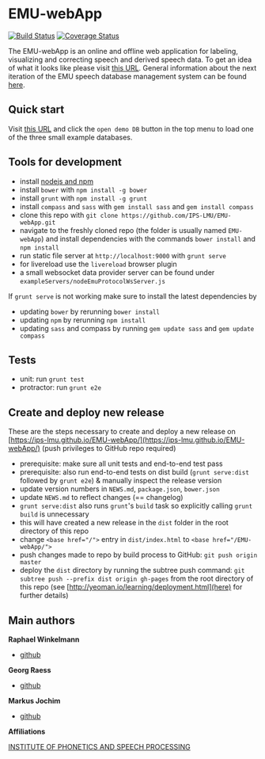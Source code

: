 # EMU-webApp

[![Build Status](https://travis-ci.org/IPS-LMU/EMU-webApp.png)](https://travis-ci.org/IPS-LMU/EMU-webApp)
[![Coverage Status](https://img.shields.io/coveralls/IPS-LMU/EMU-webApp.svg)](https://coveralls.io/r/IPS-LMU/EMU-webApp)

The EMU-webApp is an online and offline web application for labeling, visualizing and correcting speech and derived speech data. To get an idea of what it looks like please visit [this URL](http://ips-lmu.github.io/EMU-webApp/). General information about the next iteration of the EMU speech database management system can be found [here](http://ips-lmu.github.io/EMU.html).


## Quick start

Visit [this URL](http://ips-lmu.github.io/EMU-webApp/) and click the `open demo DB` button in the top menu to load one of the three small example databases.

## Tools for development

* install [nodejs and npm](http://nodejs.org/)
* install `bower` with `npm install -g bower`
* install `grunt` with `npm install -g grunt`
* install `compass` and `sass` with `gem install sass` and `gem install compass`
* clone this repo with `git clone https://github.com/IPS-LMU/EMU-webApp.git`
* navigate to the freshly cloned repo (the folder is usually named `EMU-webApp`) and install dependencies with the commands `bower install` and `npm install`
* run static file server at `http://localhost:9000`  with `grunt serve`
* for livereload use the `livereload` browser plugin
* a small websocket data provider server can be found under `exampleServers/nodeEmuProtocolWsServer.js`

If `grunt serve` is not working make sure to install the latest dependencies by

* updating `bower` by rerunning `bower install`
* updating `npm` by rerunning `npm install`
* updating `sass` and compass by running `gem update sass` and `gem update compass`

## Tests
* unit: run `grunt test`
* protractor: run `grunt e2e`

## Create and deploy new release

These are the steps necessary to create and deploy a new release on [https://ips-lmu.github.io/EMU-webApp/](https://ips-lmu.github.io/EMU-webApp/) (push privileges to GitHub repo required)

* prerequisite: make sure all unit tests and end-to-end test pass
* prerequisite: also run end-to-end tests on dist build (`grunt serve:dist` followed by `grunt e2e`) & manually inspect the release version
* update version numbers in `NEWS.md`, `package.json`, `bower.json`
* update `NEWS.md` to reflect changes (== changelog)
* `grunt serve:dist` also runs `grunt`'s `build` task so explicitly calling `grunt build` is unnecessary
* this will have created a new release in the `dist` folder in the root directory of this repo
* change `<base href="/">` entry in `dist/index.html` to `<base href="/EMU-webApp/">` 
* push changes made to repo by build process to GitHub: `git push origin master`
* deploy the `dist` directory by running the subtree push command: `git subtree push --prefix dist origin gh-pages` from the root directory of this repo (see [http://yeoman.io/learning/deployment.html](here) for further details)


## Main authors

**Raphael Winkelmann**

+ [github](http://github.com/raphywink)

**Georg Raess**

+ [github](http://github.com/georgraess)

**Markus Jochim**

+ [github](http://github.com/MJochim)

**Affiliations**

[INSTITUTE OF PHONETICS AND SPEECH PROCESSING](http://www.en.phonetik.uni-muenchen.de/)
